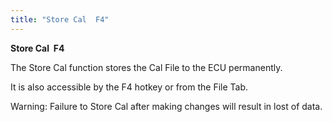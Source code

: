 ```yaml
---
title: "Store Cal  F4"
---
```


**Store Cal&nbsp; F4**


The Store Cal function stores the Cal File to the ECU permanently.

It is also accessible by the F4 hotkey or from the File Tab.


Warning: Failure to Store Cal after making changes will result in lost of data.
